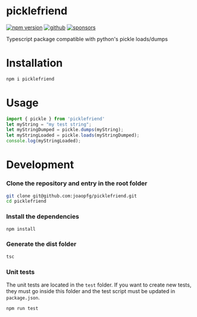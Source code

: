 # picklefriend

[![npm version](https://img.shields.io/npm/v/picklefriend.svg?style=flat-square)](https://www.npmjs.com/package/picklefriend)
[![github](https://flat.badgen.net/badge/icon/github?icon=github&label)](https://github.com/joaopfg/picklefriend/)
[![sponsors](https://img.shields.io/github/sponsors/joaopfg?style=flat-square&color=1da1f2)](https://github.com/sponsors/joaopfg/)

Typescript package compatible with python's pickle loads/dumps

# Installation
```bash
npm i picklefriend
```

# Usage
```typescript
import { pickle } from 'picklefriend'
let myString = "my test string";
let myStringDumped = pickle.dumps(myString);
let myStringLoaded = pickle.loads(myStringDumped);
console.log(myStringLoaded);
```

# Development
### Clone the repository and entry in the root folder
```bash
git clone git@github.com:joaopfg/picklefriend.git
cd picklefriend
```
### Install the dependencies
```bash
npm install
```
### Generate the dist folder
```bash
tsc
```
### Unit tests
The unit tests are located in the `test` folder. If you want to create new tests, they must go inside this folder and the test script must be updated in `package.json`.
```bash
npm run test
```